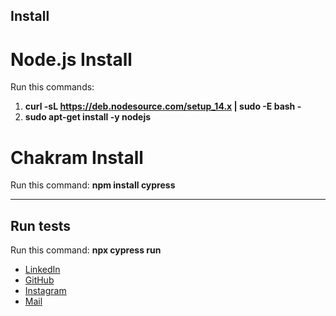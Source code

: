 ## Install 

# Node.js Install
Run this commands: 
1. **curl -sL https://deb.nodesource.com/setup_14.x | sudo -E bash -**
2. **sudo apt-get install -y nodejs**

# Chakram Install
Run this command: **npm install cypress**

---

## Run tests

Run this command: **npx cypress run**


- [LinkedIn](https://www.linkedin.com/in/canseker)
- [GitHub](https://github.com/can-seker)
- [Instagram](https://www.instagram.com/can.sekerr)
- [Mail](can.seker.official@gmail.com)